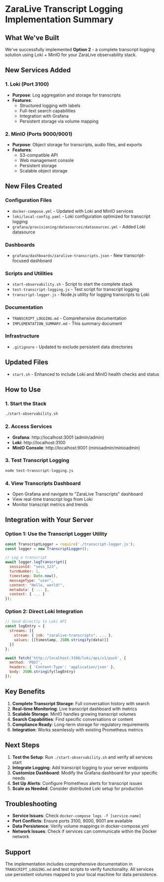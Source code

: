 # ZaraLive Transcript Logging Implementation Summary

## What We've Built

We've successfully implemented **Option 2** - a complete transcript logging solution using Loki + MinIO for your ZaraLive observability stack.

## New Services Added

### 1. **Loki** (Port 3100)

- **Purpose**: Log aggregation and storage for transcripts
- **Features**:
  - Structured logging with labels
  - Full-text search capabilities
  - Integration with Grafana
  - Persistent storage via volume mapping

### 2. **MinIO** (Ports 9000/9001)

- **Purpose**: Object storage for transcripts, audio files, and exports
- **Features**:
  - S3-compatible API
  - Web management console
  - Persistent storage
  - Scalable object storage

## New Files Created

### Configuration Files

- `docker-compose.yml` - Updated with Loki and MinIO services
- `loki/local-config.yaml` - Loki configuration optimized for transcript logging
- `grafana/provisioning/datasources/datasources.yml` - Added Loki datasource

### Dashboards

- `grafana/dashboards/zaralive-transcripts.json` - New transcript-focused dashboard

### Scripts and Utilities

- `start-observability.sh` - Script to start the complete stack
- `test-transcript-logging.js` - Test script for transcript logging
- `transcript-logger.js` - Node.js utility for logging transcripts to Loki

### Documentation

- `TRANSCRIPT_LOGGING.md` - Comprehensive documentation
- `IMPLEMENTATION_SUMMARY.md` - This summary document

### Infrastructure

- `.gitignore` - Updated to exclude persistent data directories

## Updated Files

- `start.sh` - Enhanced to include Loki and MinIO health checks and status

## How to Use

### 1. Start the Stack

```bash
./start-observability.sh
```

### 2. Access Services

- **Grafana**: http://localhost:3001 (admin/admin)
- **Loki**: http://localhost:3100
- **MinIO Console**: http://localhost:9001 (minioadmin/minioadmin)

### 3. Test Transcript Logging

```bash
node test-transcript-logging.js
```

### 4. View Transcripts Dashboard

- Open Grafana and navigate to "ZaraLive Transcripts" dashboard
- View real-time transcript logs from Loki
- Monitor transcript metrics and trends

## Integration with Your Server

### Option 1: Use the Transcript Logger Utility

```javascript
const TranscriptLogger = require('./transcript-logger.js');
const logger = new TranscriptLogger();

// Log a transcript
await logger.logTranscript({
  sessionId: "sess_123",
  turnNumber: 1,
  timestamp: Date.now(),
  messageType: "user",
  content: "Hello, world!",
  metadata: { ... },
  context: { ... }
});
```

### Option 2: Direct Loki Integration

```javascript
// Send directly to Loki API
const logEntry = {
  streams: [{
    stream: { job: "zaralive-transcripts", ... },
    values: [[timestamp, JSON.stringify(data)]]
  }]
};

await fetch('http://localhost:3100/loki/api/v1/push', {
  method: 'POST',
  headers: { 'Content-Type': 'application/json' },
  body: JSON.stringify(logEntry)
});
```

## Key Benefits

1. **Complete Transcript Storage**: Full conversation history with search
2. **Real-time Monitoring**: Live transcript dashboard with metrics
3. **Scalable Storage**: MinIO handles growing transcript volumes
4. **Search Capabilities**: Find specific conversations or content
5. **Compliance Ready**: Long-term storage for regulatory requirements
6. **Integration**: Works seamlessly with existing Prometheus metrics

## Next Steps

1. **Test the Setup**: Run `./start-observability.sh` and verify all services start
2. **Integrate Logging**: Add transcript logging to your server endpoints
3. **Customize Dashboard**: Modify the Grafana dashboard for your specific needs
4. **Set Up Alerts**: Configure Prometheus alerts for transcript issues
5. **Scale as Needed**: Consider distributed Loki setup for production

## Troubleshooting

- **Service Issues**: Check `docker-compose logs -f [service-name]`
- **Port Conflicts**: Ensure ports 3100, 9000, 9001 are available
- **Data Persistence**: Verify volume mappings in docker-compose.yml
- **Network Issues**: Check if services can communicate within the Docker network

## Support

The implementation includes comprehensive documentation in `TRANSCRIPT_LOGGING.md` and test scripts to verify functionality. All services use persistent volumes mapped to your local machine for data persistence.
